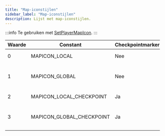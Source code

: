 ```yaml
---
title: "Map-iconstijlen"
sidebar_label: "Map-iconstijlen"
description: Lijst met map-iconstijlen.
---
```


:::info
Te gebruiken met [SetPlayerMapIcon](../functions/SetPlayerMapIcon).
:::

| Waarde | Constant                  | Checkpointmarker | Radarbereik                                 |
| ----- | ------------------------- | ---------------- | ------------------------------------------- |
| 0     | MAPICON_LOCAL             | Nee              | Alleen nabijheid                            |
| 1     | MAPICON_GLOBAL            | Nee              | Rand van radar zolang binnen bereik         |
| 2     | MAPICON_LOCAL_CHECKPOINT  | Ja               | Alleen nabijheid                            |
| 3     | MAPICON_GLOBAL_CHECKPOINT | Ja               | Rand van radar zolang binnen bereik         |


